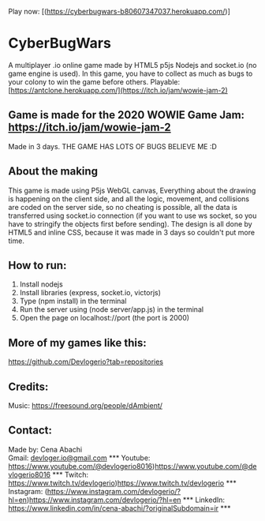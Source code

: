Play now: [(https://cyberbugwars-b80607347037.herokuapp.com/)]

# CyberBugWars
A multiplayer .io online game made by HTML5 p5js Nodejs and socket.io (no game engine is used).
In this game, you have to collect as much as bugs to your colony to win the game before others.
Playable: [https://antclone.herokuapp.com/](https://itch.io/jam/wowie-jam-2)

## Game is made for the 2020 WOWIE Game Jam: https://itch.io/jam/wowie-jam-2
Made in 3 days.
THE GAME HAS LOTS OF BUGS BELIEVE ME :D

## About the making
This game is made using P5js WebGL canvas, Everything about the drawing is happening on the client side, and all the logic, movement, and collisions are coded on the server side, so no cheating is possible, all the data is transferred using socket.io connection (if you want to use ws socket, so you have to stringify the objects first before sending).
The design is all done by HTML5 and inline CSS, because it was made in 3 days so couldn't put more time.

## How to run:
1) Install nodejs
2) Install libraries (express, socket.io, victorjs)
3) Type (npm install) in the terminal
4) Run the server using (node server/app.js) in the terminal
5) Open the page on localhost://port (the port is 2000)

## More of my games like this:
https://github.com/Devlogerio?tab=repositories

## Credits:
Music: https://freesound.org/people/dAmbient/

## Contact:
Made by: Cena Abachi  
Gmail: devloger.io@gmail.com *** 
Youtube: https://www.youtube.com/@devlogerio8016)https://www.youtube.com/@devlogerio8016 *** 
Twitch: https://www.twitch.tv/devlogerio)https://www.twitch.tv/devlogerio *** 
Instagram: (https://www.instagram.com/devlogerio/?hl=en)https://www.instagram.com/devlogerio/?hl=en *** 
LinkedIn: https://www.linkedin.com/in/cena-abachi/?originalSubdomain=ir *** 
